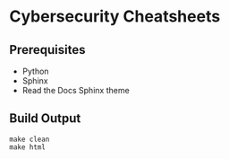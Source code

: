 # Cybersecurity Cheatsheets

## Prerequisites

* Python
* Sphinx
* Read the Docs Sphinx theme

## Build Output

```shell
make clean
make html

```

